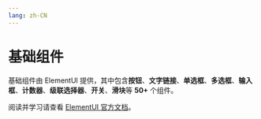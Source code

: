 ```yaml
---
lang: zh-CN
---
```


# 基础组件

基础组件由 ElementUI 提供，其中包含**按钮**、**文字链接**、**单选框**、**多选框**、**输入框**、**计数器**、**级联选择器**、**开关**、**滑块**等 **50+** 个组件。

阅读并学习请查看 [ElementUI 官方文档](https://element.eleme.cn/#/zh-CN)。